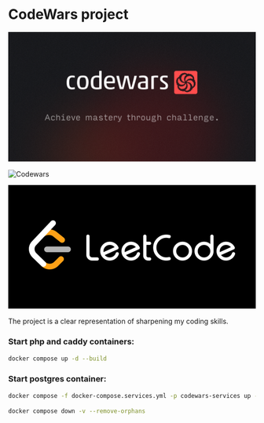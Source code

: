 # CodeWars project
![Practice makes perfect](/public/img/img_1.png "CodeWars")

![Codewars](https://github.r2v.ch/codewars?user=ssamko0911&top_languages=true)

![Practice makes perfect](/public/img/img.png "LeetCode")

The project is a clear representation of sharpening my coding skills.

### Start php and caddy containers:
```bash
docker compose up -d --build
```

### Start postgres container:
```bash
docker compose -f docker-compose.services.yml -p codewars-services up -d
```

```bash
docker compose down -v --remove-orphans
```
